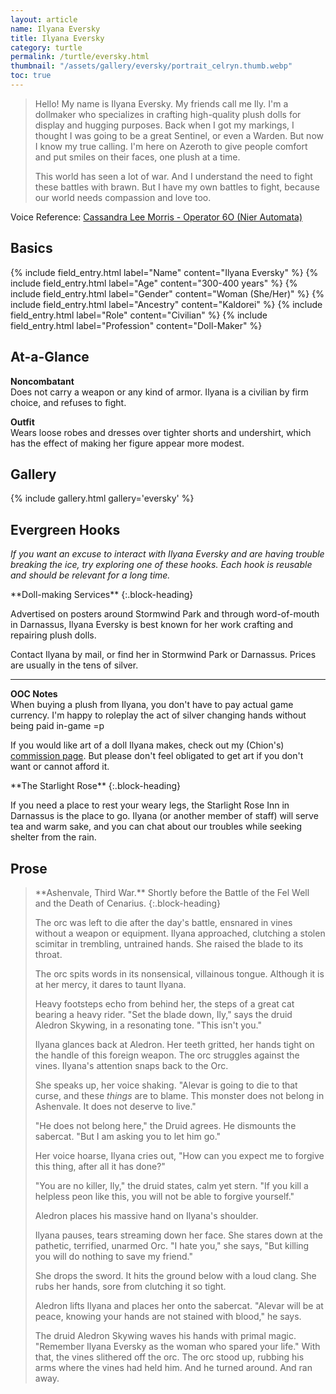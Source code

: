 ```yaml
---
layout: article
name: Ilyana Eversky
title: Ilyana Eversky
category: turtle
permalink: /turtle/eversky.html
thumbnail: "/assets/gallery/eversky/portrait_celryn.thumb.webp"
toc: true
---
```


<blockquote class="quoteblock" markdown=1>
Hello! My name is Ilyana Eversky. My friends call me Ily. I'm a dollmaker who specializes in crafting high-quality plush dolls for display and hugging purposes. Back when I got my markings, I thought I was going to be a great Sentinel, or even a Warden. But now I know my true calling. I'm here on Azeroth to give people comfort and put smiles on their faces, one plush at a time.

This world has seen a lot of war. And I understand the need to fight these battles with brawn. But I have my own battles to fight, because our world needs compassion and love too. 
</blockquote>

Voice Reference: [Cassandra Lee Morris - Operator 6O (Nier Automata)](https://www.youtube.com/watch?v=pbclqrJr01I)

## Basics

<div class="field_list">
{% include field_entry.html label="Name" content="Ilyana Eversky" %}
{% include field_entry.html label="Age" content="300-400 years" %}
{% include field_entry.html label="Gender" content="Woman (She/Her)" %}
{% include field_entry.html label="Ancestry" content="Kaldorei" %}
{% include field_entry.html label="Role" content="Civilian" %}
{% include field_entry.html label="Profession" content="Doll-Maker" %}
</div>

## At-a-Glance

<!-- An at-a-glance sensory description (not as prose) -->

**Noncombatant**  
Does not carry a weapon or any kind of armor. Ilyana is a civilian by firm choice, and refuses to fight.  

**Outfit**  
Wears loose robes and dresses over tighter shorts and undershirt, which has the effect of making her figure appear more modest.

## Gallery
<!-- Art/screenshot gallery -->

{% include gallery.html gallery='eversky' %}

## Evergreen Hooks

*If you want an excuse to interact with Ilyana Eversky and are having trouble breaking the ice, try exploring one of these hooks. Each hook is reusable and should be relevant for a long time.*

<!-- 
* What did you hear?
* Where did you hear it?
* How can you act on it?
-->

<div class="storyblock" markdown=1>
**Doll-making Services**
{:.block-heading}

Advertised on posters around Stormwind Park and through word-of-mouth in Darnassus, Ilyana Eversky is best known for her work crafting and repairing plush dolls. 

Contact Ilyana by mail, or find her in Stormwind Park or Darnassus. Prices are usually in the tens of silver.

---

**OOC Notes**   
When buying a plush from Ilyana, you don't have to pay actual game currency. I'm happy to roleplay the act of silver changing hands without being paid in-game =p 

If you would like art of a doll Ilyana makes, check out my (Chion's) [commission page](/commissions.html). But please don't feel obligated to get art if you don't want or cannot afford it.

</div>

<div class="storyblock" markdown=1>
**The Starlight Rose**
{:.block-heading}

If you need a place to rest your weary legs, the Starlight Rose Inn in Darnassus is the place to go. Ilyana (or another member of staff) will serve tea and warm sake, and you can chat about our troubles while seeking shelter from the rain.

</div>


<!-- ## Rumors -->
<!-- Additional spoilers or rumors I might want to add to tease routes others may want to explore with the character -->

<!-- ???? -->

## Prose
<!-- A short piece of prose that speaks to my character's personality and identity -->

<blockquote class="storyblock" markdown=1>
**Ashenvale, Third War.**  
Shortly before the Battle of the Fel Well and the Death of Cenarius.
{:.block-heading}

The orc was left to die after the day's battle, ensnared in vines without a weapon or equipment. Ilyana approached, clutching a stolen scimitar in trembling, untrained hands. She raised the blade to its throat. 

The orc spits words in its nonsensical, villainous tongue. Although it is at her mercy, it dares to taunt Ilyana.

Heavy footsteps echo from behind her, the steps of a great cat bearing a heavy rider. "Set the blade down, Ily," says the druid Aledron Skywing, in a resonating tone. "This isn't you." 

Ilyana glances back at Aledron. Her teeth gritted, her hands tight on the handle of this foreign weapon. The orc struggles against the vines. Ilyana's attention snaps back to the Orc. 

She speaks up, her voice shaking. "Alevar is going to die to that curse, and these *things* are to blame. This monster does not belong in Ashenvale. It does not deserve to live."

"He does not belong here," the Druid agrees. He dismounts the sabercat. "But I am asking you to let him go."

Her voice hoarse, Ilyana cries out, "How can you expect me to forgive this thing, after all it has done?" 

"You are no killer, Ily," the druid states, calm yet stern. "If you kill a helpless peon like this, you will not be able to forgive yourself."

Aledron places his massive hand on Ilyana's shoulder.

Ilyana pauses, tears streaming down her face. She stares down at the pathetic, terrified, unarmed Orc. "I hate you," she says, "But killing you will do nothing to save my friend." 

She drops the sword. It hits the ground below with a loud clang. She rubs her hands, sore from clutching it so tight. 

Aledron lifts Ilyana and places her onto the sabercat. "Alevar will be at peace, knowing your hands are not stained with blood," he says.

The druid Aledron Skywing waves his hands with primal magic. "Remember Ilyana Eversky as the woman who spared your life." With that, the vines slithered off the orc. The orc stood up, rubbing his arms where the vines had held him. And he turned around. And ran away.
</blockquote>
